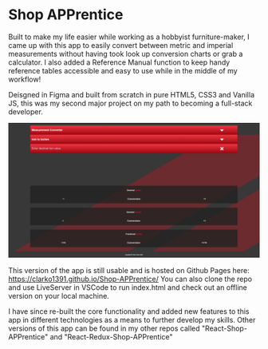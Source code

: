 # Shop APPrentice
Built to make my life easier while working as a hobbyist furniture-maker, I came up with this app to easily convert between metric and imperial measurements without having took look up conversion charts or grab a calculator. I also added a Reference Manual function to keep handy reference tables accessible and easy to use while in the middle of my workflow!

Deisgned in Figma and built from scratch in pure HTML5, CSS3 and Vanilla JS, this was my second major project on my path to becoming a full-stack developer.

![Shop APPrentice ScreenCap](https://github.com/Clarko1391/Shop-APPrentice/blob/master/img/shopAPPrenticeScreenCap1.png)

This version of the app is still usable and is hosted on Github Pages here: https://clarko1391.github.io/Shop-APPrentice/
You can also clone the repo and use LiveServer in VSCode to run index.html and check out an offline version on your local machine.


I have since re-built the core functionality and added new features to this app in different technologies as a means to further develop my skills. Other versions of this app can be found in my other repos called "React-Shop-APPrentice" and "React-Redux-Shop-APPrentice"
